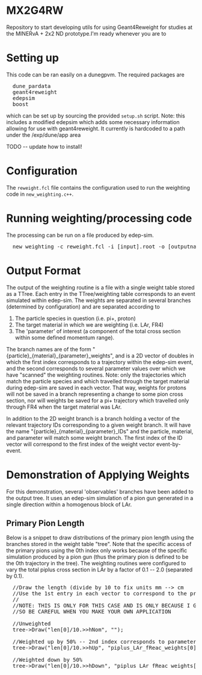 # MX2G4RW

Repository to start developing utils for using Geant4Reweight for studies at the MINERvA + 2x2 ND prototype.I'm ready whenever you are to 

# Setting up
This code can be ran easily on a dunegpvm. The required packages are 
<pre>
  dune_pardata
  geant4reweight
  edepsim
  boost
</pre>
which can be set up by sourcing the provided `setup.sh` script.
Note: this includes a modified edepsim which adds some necessary information allowing for use with geant4reweight. It currently is hardcoded to a path under the /exp/dune/app area

TODO -- update how to install!

# Configuration
The `reweight.fcl` file contains the configuration used to run the weighting code in `new_weighting.c++`.

# Running weighting/processing code
The processing can be run on a file produced by edep-sim.
<pre>
  new_weighting -c reweight.fcl -i [input].root -o [outputname].root
</pre>


# Output Format
The output of the weighting routine is a file with a single weight table stored as a TTree. Each entry in the TTree/weighting table corresponds to an event simulated within edep-sim. The weights are separated in several branches (determined by configuration) and are separated according to

1) The particle species in question (i.e. pi+, proton)
2) The target material in which we are weighting (i.e. LAr, FR4)
3) The 'parameter' of interest (a component of the total cross section within some defined momentum range).

The branch names are of the form "{particle}\_{material}\_{parameter}\_weights", and is a 2D vector of doubles in which the first index corresponds to a trajectory within the edep-sim event, and the second corresponds to several parameter values over which we have "scanned" the weighting routines. Note: only the trajectories which match the particle species and which travelled through the target material during edep-sim are saved in each vector. That way, weights for protons will not be saved in a branch representing a change to some pion cross section, nor will weights be saved for a pi+ trajectory which travelled only through FR4 when the target material was LAr. 

In addition to the 2D weight branch is a branch holding a vector of the relevant trajectory IDs corresponding to a given weight branch. It will have the name "{particle}\_{material}\_{parameter}\_IDs" and the particle, material, and parameter will match some weight branch. The first index of the ID vector will correspond to the first index of the weight vector event-by-event.

# Demonstration of Applying Weights
For this demonstration, several 'observables' branches have been added to the output tree. It uses an edep-sim simulation of a pion gun generated in a single direction within a homogenous block of LAr.

## Primary Pion Length
Below is a snippet to draw distributions of the primary pion length using the branches stored in the weight table "tree". Note that the specific access of the primary pions using the 0th index only works because of the specific simulation produced by a pion gun (thus the primary pion is defined to be the 0th trajectory in the tree). The weighting routines were configured to vary the total piplus cross section in LAr by a factor of 0.1 -- 2.0 (separated by 0.1). 

<pre>
  //Draw the length (divide by 10 to fix units mm --> cm
  //Use the 1st entry in each vector to correspond to the primary traj
  //  
  //NOTE: THIS IS ONLY FOR THIS CASE AND IS ONLY BECAUSE I GENERATED PIONS
  //SO BE CAREFUL WHEN YOU MAKE YOUR OWN APPLICATION

  //Unweighted
  tree->Draw("len[0]/10.>>hNom", "");

  //Weighted up by 50% -- 2nd index corresponds to parameter value
  tree->Draw("len[0]/10.>>hUp", "piplus_LAr_fReac_weights[0][14]");

  //Weighted down by 50%
  tree->Draw("len[0]/10.>>hDown", "piplus_LAr_fReac_weights[0][4]");
</pre>

